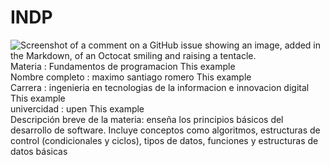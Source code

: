 # INDP
![Screenshot of a comment on a GitHub issue showing an image, added in the Markdown, of an Octocat smiling and raising a tentacle.](https://www.programaenlinea.net/wp-content/uploads/2020/07/programacion-tecgurus.net-2.jpg)
Materia : Fundamentos de programacion
This example  
Nombre completo : maximo santiago romero
This example  
Carrera : ingenieria en tecnologias de la informacion e innovacion digital
This example  
univercidad : upen
This example  
Descripción breve de la materia: enseña los principios básicos del desarrollo de software. Incluye conceptos como algoritmos, estructuras de control (condicionales y ciclos), tipos de datos, funciones y estructuras de datos básicas

